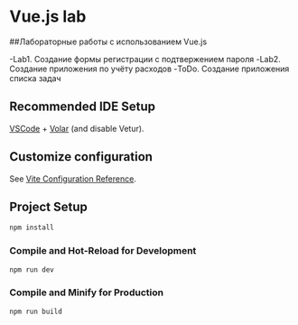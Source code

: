 # Vue.js lab

##Лабораторные работы с использованием Vue.js

-Lab1. Создание формы регистрации с подтвержением пароля
-Lab2. Создание приложения по учёту расходов
-ToDo. Создание приложения списка задач

## Recommended IDE Setup

[VSCode](https://code.visualstudio.com/) + [Volar](https://marketplace.visualstudio.com/items?itemName=Vue.volar) (and disable Vetur).

## Customize configuration

See [Vite Configuration Reference](https://vitejs.dev/config/).

## Project Setup

```sh
npm install
```

### Compile and Hot-Reload for Development

```sh
npm run dev
```

### Compile and Minify for Production

```sh
npm run build
```
